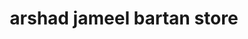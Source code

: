 ---
title: "arshad jameel bartan store"
url: /rawalpindi/arshad-jameel-bartan-store/
shop: kitchen
---
